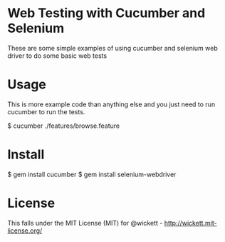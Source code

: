 Web Testing with Cucumber and Selenium
======================================
These are some simple examples of using cucumber and selenium web driver to do some basic web tests

Usage
=====
This is more example code than anything else and you just need to run cucumber to run the tests.

  $ cucumber ./features/browse.feature

Install
=======
  $ gem install cucumber 
  $ gem install selenium-webdriver

License
=======
This falls under the MIT License (MIT) for @wickett -  http://wickett.mit-license.org/
